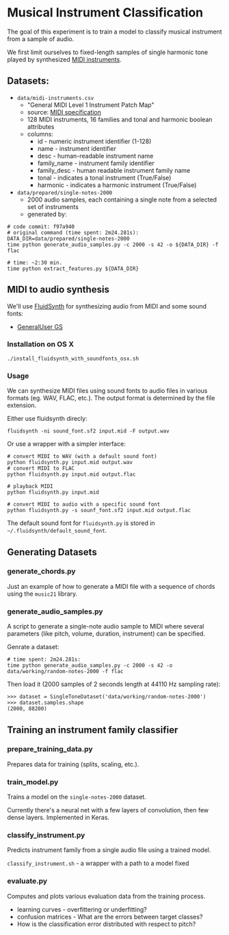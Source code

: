 # Musical Instrument Classification

The goal of this experiment is to train a model to classify musical instrument from a sample of audio.

We first limit ourselves to fixed-length samples of single harmonic tone played by synthesized [MIDI instruments](https://www.midi.org/specifications/item/gm-level-1-sound-set).

## Datasets:

- `data/midi-instruments.csv`
  - "General MIDI Level 1 Instrument Patch Map"
  - source: [MIDI specification](https://www.midi.org/specifications/item/gm-level-1-sound-set)
  - 128 MIDI instruments, 16 families and tonal and harmonic boolean attributes
  - columns:
    - id - numeric instrument identifier (1-128)
    - name - instrument identifier
    - desc - human-readable instrument name
    - family_name - instrument family identifier
    - family_desc - human readable instrument family name
    - tonal - indicates a tonal instrument (True/False)
    - harmonic - indicates a harmonic instrument (True/False)
- `data/prepared/single-notes-2000`
  - 2000 audio samples, each containing a single note from a selected set of
    instruments
  - generated by:

```
# code commit: f97a940
# original command (time spent: 2m24.281s):
DATA_DIR=data/prepared/single-notes-2000
time python generate_audio_samples.py -c 2000 -s 42 -o ${DATA_DIR} -f flac

# time: ~2:30 min.
time python extract_features.py ${DATA_DIR}
```

## MIDI to audio synthesis

We'll use [FluidSynth](http://www.fluidsynth.org) for synthesizing audio from MIDI and some sound fonts:

- [GeneralUser GS](http://www.schristiancollins.com/generaluser.php)

### Installation on OS X

`./install_fluidsynth_with_soundfonts_osx.sh`

### Usage

We can synthesize MIDI files using sound fonts to audio files in various formats (eg. WAV, FLAC, etc.). The output format is determined by the file extension.

Either use fluidsynth direcly:

```
fluidsynth -ni sound_font.sf2 input.mid -F output.wav
```

Or use a wrapper with a simpler interface:

```
# convert MIDI to WAV (with a default sound font)
python fluidsynth.py input.mid output.wav
# convert MIDI to FLAC
python fluidsynth.py input.mid output.flac

# playback MIDI
python fluidsynth.py input.mid

# convert MIDI to audio with a specific sound font
python fluidsynth.py -s sounf_font.sf2 input.mid output.flac
```

The default sound font for `fluidsynth.py` is stored in `~/.fluidsynth/default_sound_font`.

## Generating Datasets

### generate_chords.py

Just an example of how to generate a MIDI file with a sequence of chords using the `music21` library.

### generate_audio_samples.py

A script to generate a single-note audio sample to MIDI where several parameters (like pitch, volume, duration, instrument) can be specified.

Genrate a dataset:

```
# time spent: 2m24.281s:
time python generate_audio_samples.py -c 2000 -s 42 -o data/working/random-notes-2000 -f flac
```

Then load it (2000 samples of 2 seconds length at 44110 Hz sampling rate):

```
>>> dataset = SingleToneDataset('data/working/random-notes-2000')
>>> dataset.samples.shape
(2000, 88200)
```

## Training an instrument family classifier

### prepare_training_data.py

Prepares data for training (splits, scaling, etc.).

### train_model.py

Trains a model on the `single-notes-2000` dataset.

Currently there's a neural net with a few layers of convolution, then few dense layers. Implemented in Keras.

### classify_instrument.py

Predicts instrument family from a single audio file using a trained model.

`classify_instrument.sh` - a wrapper with a path to a model fixed

### evaluate.py

Computes and plots various evaluation data from the training process.

- learning curves - overfittering or underfitting?
- confusion matrices - What are the errors between target classes?
- How is the classification error distributed with respect to pitch?
